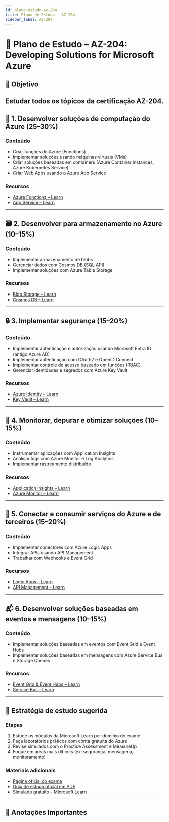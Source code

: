 ```yaml
---
id: plano-estudo-az-204
title: Plano de Estudo – AZ-204
sidebar_label: AZ-204
---
```


# 📘 Plano de Estudo – AZ-204: Developing Solutions for Microsoft Azure

## 🎯 Objetivo
Estudar todos os tópicos da certificação AZ-204.
---

## 🧱 1. Desenvolver soluções de computação do Azure (25–30%)

### Conteúdo

* Criar funções do Azure (Functions)
* Implementar soluções usando máquinas virtuais (VMs)
* Criar soluções baseadas em containers (Azure Container Instances, Azure Kubernetes Service)
* Criar Web Apps usando o Azure App Service

### Recursos

* [Azure Functions – Learn](https://learn.microsoft.com/en-us/training/modules/create-serverless-applications/)
* [App Service – Learn](https://learn.microsoft.com/en-us/training/modules/intro-to-azure-app-service/)

---

## 🗃️ 2. Desenvolver para armazenamento no Azure (10–15%)

### Conteúdo

* Implementar armazenamento de blobs
* Gerenciar dados com Cosmos DB (SQL API)
* Implementar soluções com Azure Table Storage

### Recursos

* [Blob Storage – Learn](https://learn.microsoft.com/en-us/training/modules/store-app-data-with-azure-blob-storage/)
* [Cosmos DB – Learn](https://learn.microsoft.com/en-us/training/modules/explore-azure-cosmos-db/)

---

## 🔒 3. Implementar segurança (15–20%)

### Conteúdo

* Implementar autenticação e autorização usando Microsoft Entra ID (antigo Azure AD)
* Implementar autenticação com OAuth2 e OpenID Connect
* Implementar controle de acesso baseado em funções (RBAC)
* Gerenciar identidades e segredos com Azure Key Vault

### Recursos

* [Azure Identity – Learn](https://learn.microsoft.com/en-us/training/modules/implement-secure-cloud-solutions/)
* [Key Vault – Learn](https://learn.microsoft.com/en-us/training/modules/manage-secrets-with-azure-key-vault/)

---

## 📡 4. Monitorar, depurar e otimizar soluções (10–15%)

### Conteúdo

* Instrumentar aplicações com Application Insights
* Analisar logs com Azure Monitor e Log Analytics
* Implementar rastreamento distribuído

### Recursos

* [Application Insights – Learn](https://learn.microsoft.com/en-us/training/modules/monitor-azure-app-services/)
* [Azure Monitor – Learn](https://learn.microsoft.com/en-us/training/modules/introduction-to-azure-monitor/)

---

## 🔗 5. Conectar e consumir serviços do Azure e de terceiros (15–20%)

### Conteúdo

* Implementar conectores com Azure Logic Apps
* Integrar APIs usando API Management
* Trabalhar com Webhooks e Event Grid

### Recursos

* [Logic Apps – Learn](https://learn.microsoft.com/en-us/training/modules/automate-processes-with-logic-apps/)
* [API Management – Learn](https://learn.microsoft.com/en-us/training/modules/expose-api-management/)

---

## 📬 6. Desenvolver soluções baseadas em eventos e mensagens (10–15%)

### Conteúdo

* Implementar soluções baseadas em eventos com Event Grid e Event Hubs
* Implementar soluções baseadas em mensagens com Azure Service Bus e Storage Queues

### Recursos

* [Event Grid & Event Hubs – Learn](https://learn.microsoft.com/en-us/training/modules/implement-message-workflows/)
* [Service Bus – Learn](https://learn.microsoft.com/en-us/training/modules/explore-messaging-azure/)

---

## 🔄 Estratégia de estudo sugerida

### Etapas

1. Estude os módulos da Microsoft Learn por domínio do exame
2. Faça laboratórios práticos com conta gratuita do Azure
3. Revise simulados com o Practice Assessment e MeasureUp
4. Foque em áreas mais difíceis (ex: segurança, mensageria, monitoramento)

### Materiais adicionais

* [Página oficial do exame](https://learn.microsoft.com/en-us/credentials/certifications/azure-developer/)
* [Guia de estudo oficial em PDF](https://aka.ms/az204studyguide)
* [Simulado gratuito – Microsoft Learn](https://learn.microsoft.com/en-us/credentials/certifications/practice-assessments-for-microsoft-certifications)

---


## 📝 Anotações Importantes

